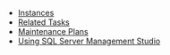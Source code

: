 - [Instances](https://docs.microsoft.com/en-us/sql/database-engine/configure-windows/database-engine-instances-sql-server?view=sql-server-ver15)
- [Related Tasks](https://docs.microsoft.com/en-us/sql/database-engine/configure-windows/database-engine-instances-sql-server?view=sql-server-ver15#related-tasks)
- [Maintenance Plans](https://docs.microsoft.com/en-us/sql/relational-databases/maintenance-plans/maintenance-plans?view=sql-server-ver15)
- [Using SQL Server Management Studio](https://docs.microsoft.com/en-us/sql/relational-databases/maintenance-plans/create-a-maintenance-plan?view=sql-server-ver15#SSMSProcedure)

